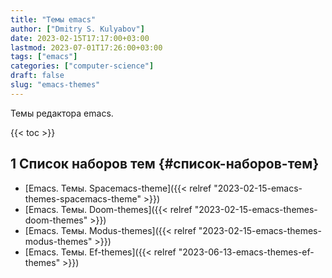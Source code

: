 ```yaml
---
title: "Темы emacs"
author: ["Dmitry S. Kulyabov"]
date: 2023-02-15T17:17:00+03:00
lastmod: 2023-07-01T17:26:00+03:00
tags: ["emacs"]
categories: ["computer-science"]
draft: false
slug: "emacs-themes"
---
```


Темы редактора emacs.

<!--more-->

{{< toc >}}


## <span class="section-num">1</span> Список наборов тем {#список-наборов-тем}

-   [Emacs. Темы. Spacemacs-theme]({{< relref "2023-02-15-emacs-themes-spacemacs-theme" >}})
-   [Emacs. Темы. Doom-themes]({{< relref "2023-02-15-emacs-themes-doom-themes" >}})
-   [Emacs. Темы. Modus-themes]({{< relref "2023-02-15-emacs-themes-modus-themes" >}})
-   [Emacs. Темы. Ef-themes]({{< relref "2023-06-13-emacs-themes-ef-themes" >}})

